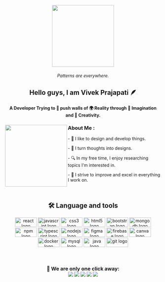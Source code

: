 <div align="center">
  <img height="200" src="https://github.com/vivekp1118/Profile-Config-for-Github/blob/master/assert/HeaderGif.gif?raw=true"  />
</div>

<h6 align="center">Patterns are everywhere.</h6>

<h2 align="center">Hello guys, I am Vivek Prajapati 🪶</h2>

<h4 align="center">A Developer Trying to 🚀 push walls of 🌍 Reality through 🧠 Imagination and 🎨 Creativity.</h4>

<div> 
  <img align="left" height="200" src="https://media0.giphy.com/media/3o6UBedJJfaxXHvZyU/200w.webp?cid=ecf05e47ofc25wyxl6tcunjqbbhd2slejb4vsixpaxp5aixk&rid=200w.webp&ct=g"  />

  <h3 align="left">About Me :</h3>

  <p>- 🎨 I like to design and develop things.</p>
  <p>- 💭 I turn thoughts into designs.</p>
  <p>- 🔍 In my free time, I enjoy researching topics I'm interested in.</p>
  <p>- 🚀 I strive to improve and excel in everything I work on.</p>
</div>

<br clear="both">
<h2 align="center">🛠 Language and tools</h2>
<div align="center">
  <img src="https://cdn.jsdelivr.net/gh/devicons/devicon/icons/react/react-original.svg" height="30" width="70" alt="react logo"  />
  <img src="https://cdn.jsdelivr.net/gh/devicons/devicon/icons/javascript/javascript-original.svg" height="30" width="70" alt="javascript logo"  />
  <img src="https://cdn.jsdelivr.net/gh/devicons/devicon/icons/css3/css3-original.svg" height="30" width="70" alt="css3 logo"  />
  <img src="https://cdn.jsdelivr.net/gh/devicons/devicon/icons/html5/html5-original.svg" height="30" width="70" alt="html5 logo"  />
  <img src="https://cdn.jsdelivr.net/gh/devicons/devicon/icons/bootstrap/bootstrap-original.svg" height="30" width="70" alt="bootstrap logo"  />
  <img src="https://cdn.jsdelivr.net/gh/devicons/devicon/icons/mongodb/mongodb-original.svg" height="30" width="70" alt="mongodb logo"  />
  <img src="https://cdn.jsdelivr.net/gh/devicons/devicon/icons/npm/npm-original-wordmark.svg" height="30" width="70" alt="npm logo"  />
  <img src="https://cdn.jsdelivr.net/gh/devicons/devicon/icons/typescript/typescript-original.svg" height="30" width="70" alt="typescript logo"  />
  <img src="https://cdn.jsdelivr.net/gh/devicons/devicon/icons/nodejs/nodejs-original.svg" height="30" width="70" alt="nodejs logo"  />
  <img src="https://cdn.jsdelivr.net/gh/devicons/devicon/icons/figma/figma-original.svg" height="30" width="70" alt="figma logo"  />
  <img src="https://cdn.jsdelivr.net/gh/devicons/devicon/icons/firebase/firebase-plain.svg" height="30" width="70" alt="firebase logo"  />
  <img src="https://cdn.jsdelivr.net/gh/devicons/devicon/icons/canva/canva-original.svg" height="30" width="70" alt="canva logo"  />
  <img src="https://cdn.jsdelivr.net/gh/devicons/devicon/icons/docker/docker-original.svg" height="30" width="70" alt="docker logo"  />
  <img src="https://cdn.jsdelivr.net/gh/devicons/devicon/icons/mysql/mysql-original.svg" height="30" width="70" alt="mysql logo"  />
  <img src="https://cdn.jsdelivr.net/gh/devicons/devicon/icons/java/java-original.svg" height="30" width="70" alt="java logo"  />
  <img src="https://cdn.jsdelivr.net/gh/devicons/devicon/icons/git/git-original.svg" height="30" width="70" alt="git logo"  />
</div>

</br>
</br>

<h3 align="center">
  📣 We are only one click away: <br>
  <a href="mailto:vivekprajapati9986@yahoo.com?subject=[GitHub]%20🔥%20Prise%20de%20contact&body=Bonjour%20Stan%2C%0A%0AJe%20viens%20vers%20toi%20aujourd%27hui%20apr%C3%A8s%20avoir%20vu%20ton%20profil%20GitHub%20pour%20..."><img src="https://img.shields.io/badge/e‑mail-D14836.svg?style=for-the-badge&logo=GMail&logoColor=white"/></a>
  <a href="https://instagram.com/vivekp1118"><img src="https://img.shields.io/badge/instagram-E4405F.svg?style=for-the-badge&logo=instagram&logoColor=white"/></a>
  <a href="https://twitch.tv/vivekp1118"><img src="https://img.shields.io/badge/twitch-9146FF.svg?style=for-the-badge&logo=twitch&logoColor=white"/></a>
  <a href="https://linkedin.com/in/vivekp1118"><img src="https://img.shields.io/badge/linkedin-0077B5.svg?style=for-the-badge&logo=linkedin&logoColor=white"/></a>
  <a href="https://twitter.com/vivekp1118"><img src="https://img.shields.io/badge/twitter-1DA1F2.svg?style=for-the-badge&logo=twitter&logoColor=white"/></a>
</h3>

